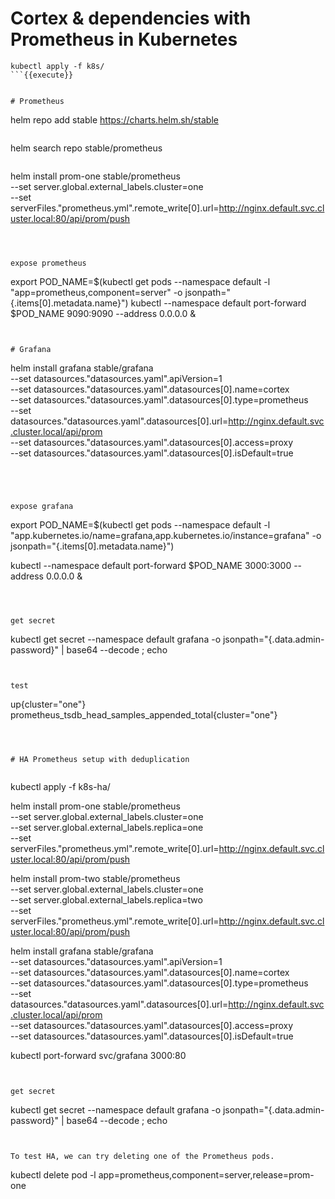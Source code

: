 # Cortex & dependencies with Prometheus in Kubernetes


``` 
kubectl apply -f k8s/
```{{execute}}


# Prometheus

``` 
helm repo add stable https://charts.helm.sh/stable
```{{execute}}

``` 
helm search repo stable/prometheus
```{{execute}}

``` 
helm install prom-one stable/prometheus \
 --set server.global.external_labels.cluster=one \
 --set serverFiles."prometheus\.yml".remote_write[0].url=http://nginx.default.svc.cluster.local:80/api/prom/push
```{{execute}}



expose prometheus
``` 
export POD_NAME=$(kubectl get pods --namespace default -l "app=prometheus,component=server" -o jsonpath="{.items[0].metadata.name}")
kubectl --namespace default port-forward $POD_NAME 9090:9090  --address 0.0.0.0 &
```{{execute}}


# Grafana

``` 
helm install grafana stable/grafana  \
 --set datasources."datasources\.yaml".apiVersion=1 \
 --set datasources."datasources\.yaml".datasources[0].name=cortex \
 --set datasources."datasources\.yaml".datasources[0].type=prometheus \
 --set datasources."datasources\.yaml".datasources[0].url=http://nginx.default.svc.cluster.local/api/prom \
 --set datasources."datasources\.yaml".datasources[0].access=proxy \
 --set datasources."datasources\.yaml".datasources[0].isDefault=true
```{{execute}}




expose grafana
``` 

export POD_NAME=$(kubectl get pods --namespace default -l "app.kubernetes.io/name=grafana,app.kubernetes.io/instance=grafana" -o jsonpath="{.items[0].metadata.name}")

kubectl --namespace default port-forward $POD_NAME 3000:3000  --address 0.0.0.0 &

```{{execute}}



get secret
``` 
kubectl get secret --namespace default grafana -o jsonpath="{.data.admin-password}" | base64 --decode ; echo
```{{execute}}


test
```
up{cluster="one"}
prometheus_tsdb_head_samples_appended_total{cluster="one"}
```



# HA Prometheus setup with deduplication


``` 

kubectl apply -f k8s-ha/

helm install prom-one stable/prometheus \
--set server.global.external_labels.cluster=one \
--set server.global.external_labels.replica=one \
--set serverFiles."prometheus\.yml".remote_write[0].url=http://nginx.default.svc.cluster.local:80/api/prom/push

helm install prom-two stable/prometheus \
--set server.global.external_labels.cluster=one \
--set server.global.external_labels.replica=two \
--set serverFiles."prometheus\.yml".remote_write[0].url=http://nginx.default.svc.cluster.local:80/api/prom/push

helm install grafana stable/grafana \
--set datasources."datasources\.yaml".apiVersion=1 \
--set datasources."datasources\.yaml".datasources[0].name=cortex \
--set datasources."datasources\.yaml".datasources[0].type=prometheus \
--set datasources."datasources\.yaml".datasources[0].url=http://nginx.default.svc.cluster.local/api/prom \
--set datasources."datasources\.yaml".datasources[0].access=proxy \
--set datasources."datasources\.yaml".datasources[0].isDefault=true

kubectl port-forward svc/grafana 3000:80
```{{execute}}


get secret
```
kubectl get secret --namespace default grafana -o jsonpath="{.data.admin-password}" | base64 --decode ; echo
```{{execute}}


To test HA, we can try deleting one of the Prometheus pods.
```
kubectl delete pod -l app=prometheus,component=server,release=prom-one
```{{execute}}



